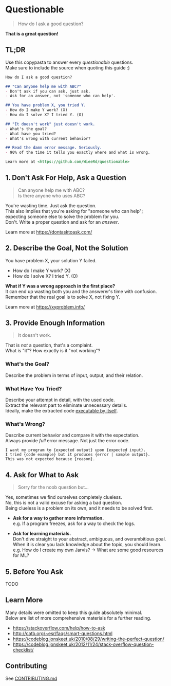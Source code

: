 # Questionable

> How do I ask a good question?

**That is a great question!**

## TL;DR

Use this copypasta to answer every *questionable* questions.  
Make sure to include the source when quoting this guide :)

```markdown
How do I ask a good question?

## "Can anyone help me with ABC?"
- Don't ask if you can ask, just ask.
- Ask for an answer, not 'someone who can help'.

## You have problem X, you tried Y.
- How do I make Y work? (X)
- How do I solve X? I tried Y. (O)

## "It doesn't work" just doesn't work.
- What's the goal?
- What have you tried?
- What's wrong with current behavior?

## Read the damn error message. Seriously.
- 90% of the time it tells you exactly where and what is wrong.

Learn more at <https://github.com/WieeRd/questionable>
```

## 1. Don't Ask For Help, Ask a Question

> Can anyone help me with ABC?  
> Is there anyone who uses ABC?

You're wasting time. Just ask the question.  
This also implies that you're asking for "someone who can help";  
expecting someone else to solve the problem for you.  
Don't. Write a proper question and ask for an *answer*.

Learn more at <https://dontasktoask.com/>

## 2. Describe the Goal, Not the Solution

You have problem X, your solution Y failed.

- How do I make Y work? (X)
- How do I solve X? I tried Y. (O)

**What if Y was a wrong approach in the first place?**  
It can end up wasting both you and the answerer's time with confusion.  
Remember that the real goal is to solve X, not fixing Y.

Learn more at <https://xyproblem.info/>

## 3. Provide Enough Information

> It doesn't work.

That is *not* a question, that's a complaint.  
What is "it"? How exactly is it "not working"?

### What's the Goal?

Describe the problem in terms of input, output, and their relation.

### What Have You Tried?

Describe your attempt in detail, with the used code.  
Extract the relevant part to eliminate unnecessary details.  
Ideally, make the extracted code [executable by itself][MRE].

[MRE]: https://stackoverflow.com/help/minimal-reproducible-example

### What's Wrong?

Describe current behavior and compare it with the expectation.  
Always provide *full* error message. Not just the error code.

```text
I want my program to {expected output} upon {expected input}.
I tried {code example} but it produces {error | sample output}.
This was not expected because {reason}.
```

## 4. Ask for What to Ask

> Sorry for the noob question but...

Yes, sometimes we find ourselves completely clueless.  
No, this is not a valid excuse for asking a bad question.  
Being clueless is a problem on its own, and it needs to be solved first.

- **Ask for a way to gather more information.**  
  e.g. If a program freezes, ask for a way to check the logs.

- **Ask for learning materials.**  
  Don't dive straight to your abstract, ambiguous, and overambitious goal.  
  When it is clear you lack knowledge about the topic, you should learn.  
  e.g. How do I create my own Jarvis? → What are some good resources for ML?

## 5. Before You Ask

TODO

## Learn More

Many details were omitted to keep this guide absolutely minimal.  
Below are list of more comprehensive materials for a further reading.

- <https://stackoverflow.com/help/how-to-ask>
- <http://catb.org/~esr/faqs/smart-questions.html>
- <https://codeblog.jonskeet.uk/2010/08/29/writing-the-perfect-question/>
- <https://codeblog.jonskeet.uk/2012/11/24/stack-overflow-question-checklist/>

## Contributing

See [CONTRIBUTING.md](CONTRIBUTING.md)

